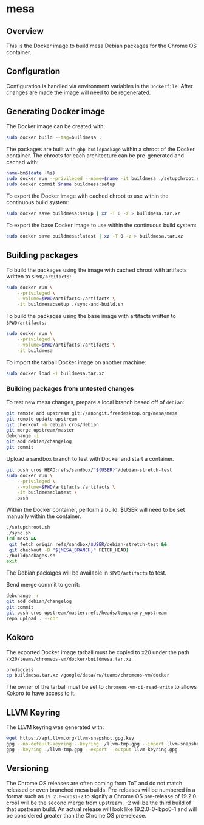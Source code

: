 # mesa

## Overview
This is the Docker image to build mesa Debian packages for the Chrome OS
container.

## Configuration
Configuration is handled via environment variables in the `Dockerfile`.
After changes are made the image will need to be regenerated.

## Generating Docker image
The Docker image can be created with:
```sh
sudo docker build --tag=buildmesa .
```

The packages are built with `gbp-buildpackage` within a chroot of the Docker
container.  The chroots for each architecture can be pre-generated and
cached with:
```sh
name=bm$(date +%s)
sudo docker run --privileged --name=$name -it buildmesa ./setupchroot.sh
sudo docker commit $name buildmesa:setup
```

To export the Docker image with cached chroot to use within the continuous
build system:
```sh
sudo docker save buildmesa:setup | xz -T 0 -z > buildmesa.tar.xz
```

To export the base Docker image to use within the continuous build system:
```sh
sudo docker save buildmesa:latest | xz -T 0 -z > buildmesa.tar.xz
```

## Building packages
To build the packages using the image with cached chroot with artifacts
written to `$PWD/artifacts`:
```sh
sudo docker run \
    --privileged \
    --volume=$PWD/artifacts:/artifacts \
    -it buildmesa:setup ./sync-and-build.sh
```

To build the packages using the base image with artifacts written to
`$PWD/artifacts`:
```sh
sudo docker run \
    --privileged \
    --volume=$PWD/artifacts:/artifacts \
    -it buildmesa
```

To import the tarball Docker image on another machine:
```sh
sudo docker load -i buildmesa.tar.xz
```

### Building packages from untested changes
To test new mesa changes, prepare a local branch based off of
`debian`:
```sh
git remote add upstream git://anongit.freedesktop.org/mesa/mesa
git remote update upstream
git checkout -b debian cros/debian
git merge upstream/master
debchange -i
git add debian/changelog
git commit
```

Upload a sandbox branch to test with Docker and start a container.
```sh
git push cros HEAD:refs/sandbox/"${USER}"/debian-stretch-test
sudo docker run \
    --privileged \
    --volume=$PWD/artifacts:/artifacts \
    -it buildmesa:latest \
    bash
```

Within the Docker container, perform a build.  $USER will need to be
set manually within the container.
```sh
./setupchroot.sh
./sync.sh
(cd mesa &&
 git fetch origin refs/sandbox/$USER/debian-stretch-test &&
 git checkout -B "${MESA_BRANCH}" FETCH_HEAD)
./buildpackages.sh
exit
```

The Debian packages will be available in `$PWD/artifacts` to test.

Send merge commit to gerrit:
```sh
debchange -r
git add debian/changelog
git commit
git push cros upstream/master:refs/heads/temporary_upstream
repo upload . --cbr
```

## Kokoro
The exported Docker image tarball must be copied to x20 under the path
`/x20/teams/chromeos-vm/docker/buildmesa.tar.xz`:
```sh
prodaccess
cp buildmesa.tar.xz /google/data/rw/teams/chromeos-vm/docker
```

The owner of the tarball must be set to `chromeos-vm-ci-read-write` to
allows Kokoro to have access to it.

## LLVM Keyring
The LLVM keyring was generated with:
```sh
wget https://apt.llvm.org/llvm-snapshot.gpg.key
gpg --no-default-keyring --keyring ./llvm-tmp.gpg --import llvm-snapshot.gpg.key
gpg --keyring ./llvm-tmp.gpg --export --output llvm-keyring.gpg
```

## Versioning
The Chrome OS releases are often coming from ToT and do not match released
or even branched mesa builds.  Pre-releases will be numbered in a format such
as `19.2.0~cros1-2` to signify a Chrome OS pre-release of 19.2.0.  cros1 will
be the second merge from upstream.  -2 will be the third build of that 
upstream build.  An actual release will look like 19.2.0-0~bpo0-1 and will 
be considered greater than the Chrome OS pre-release.
